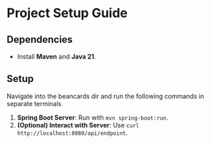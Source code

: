 # Project Setup Guide

## Dependencies

- Install **Maven** and **Java 21**.

## Setup

Navigate into the beancards dir and run the following commands in separate terminals

1. **Spring Boot Server**: Run with `mvn spring-boot:run`.
2. **(Optional) Interact with Server**: Use `curl http://localhost:8080/api/endpoint`.